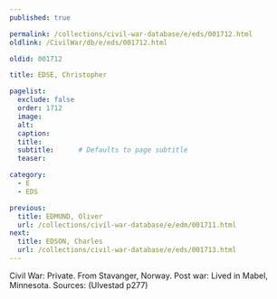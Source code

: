 ```yaml
---
published: true

permalink: /collections/civil-war-database/e/eds/001712.html
oldlink: /CivilWar/db/e/eds/001712.html

oldid: 001712

title: EDSE, Christopher

pagelist:
  exclude: false
  order: 1712
  image: 
  alt:
  caption:
  title:
  subtitle:      # Defaults to page subtitle
  teaser:

category: 
  - E 
  - EDS

previous:
  title: EDMUND, Oliver
  url: /collections/civil-war-database/e/edm/001711.html  
next:
  title: EDSON, Charles
  url: /collections/civil-war-database/e/eds/001713.html   
---
```

Civil War: Private. From Stavanger, Norway. Post war: Lived in Mabel, Minnesota. Sources: (Ulvestad p277)